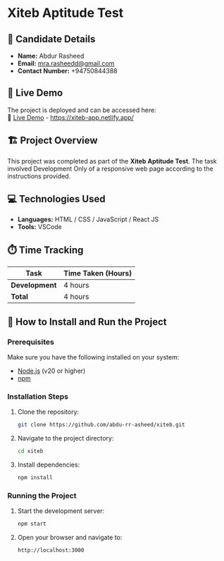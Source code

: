 # Xiteb Aptitude Test  

## 📌 Candidate Details  
- **Name:** Abdur Rasheed  
- **Email:** mra.rasheedd@gmail.com  
- **Contact Number:** +94750844388  

## 🚀 Live Demo
The project is deployed and can be accessed here:  
🔗 [Live Demo](https://xiteb-app.netlify.app/) - https://xiteb-app.netlify.app/

## 🏗️ Project Overview  
This project was completed as part of the **Xiteb Aptitude Test**. The task involved Development Only of a responsive web page according to the instructions provided.  

## 💻 Technologies Used  
- **Languages:** HTML / CSS / JavaScript / React JS  
- **Tools:** VSCode  

## ⏱️ Time Tracking  
| **Task**        | **Time Taken (Hours)** |  
|------------------|------------------------|   
| **Development**  | 4 hours               |  
| **Total**        | 4 hours               |  

## 🚀 How to Install and Run the Project  

### Prerequisites  
Make sure you have the following installed on your system:  
- [Node.js](https://nodejs.org/) (v20 or higher)  
- [npm](https://www.npmjs.com/)  

### Installation Steps  
1. Clone the repository:  
   ```bash
   git clone https://github.com/abdu-rr-asheed/xiteb.git
2. Navigate to the project directory:
   ```bash
   cd xiteb
3. Install dependencies:
   ```bash
   npm install
### Running the Project

1. Start the development server:  
   ```bash
   npm start
2. Open your browser and navigate to:
   ```bash
   http://localhost:3000